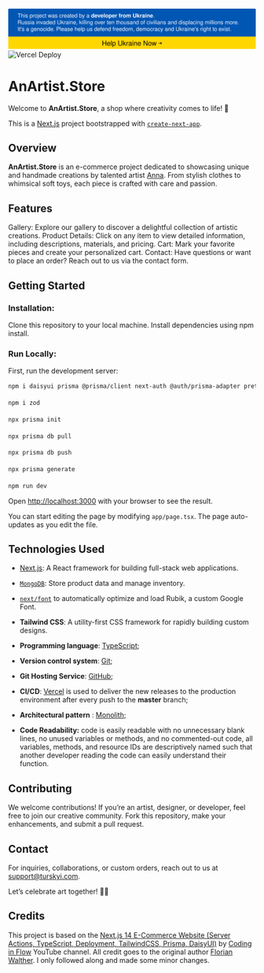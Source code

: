 [![Stand With Ukraine](https://raw.githubusercontent.com/vshymanskyy/StandWithUkraine/main/banner-direct-single.svg)](https://stand-with-ukraine.pp.ua)
![Vercel Deploy](https://therealsujitk-vercel-badge.vercel.app/?app=an-artist-art&style=plastic)

# AnArtist.Store

Welcome to **AnArtist.Store**, a shop where creativity comes to life! 🎨

This is a [Next.js](https://nextjs.org/) project bootstrapped
with [`create-next-app`](https://github.com/vercel/next.js/tree/canary/packages/create-next-app).

## Overview

**AnArtist.Store** is an e-commerce project dedicated to showcasing unique and
handmade creations by talented
artist [Anna](https://www.instagram.com/anartistart).
From stylish clothes to
whimsical soft toys, each piece is crafted with care and passion.

## Features

Gallery: Explore our gallery to discover a delightful collection of artistic
creations.
Product Details: Click on any item to view detailed information, including
descriptions, materials, and pricing.
Cart: Mark your favorite pieces and create your personalized cart.
Contact: Have questions or want to place an order?
Reach out to us via the contact form.

## Getting Started

### Installation:

Clone this repository to your local machine.
Install dependencies using npm install.

### Run Locally:

First, run the development server:

```bash
npm i daisyui prisma @prisma/client next-auth @auth/prisma-adapter prettier eslint-config-prettier prettier-plugin-tailwindcss

npm i zod

npx prisma init

npx prisma db pull

npx prisma db push

npx prisma generate

npm run dev

```

Open [http://localhost:3000](http://localhost:3000) with your browser to see the
result.

You can start editing the page by modifying `app/page.tsx`.
The page auto-updates as you edit the file.

## Technologies Used

- [Next.js](https://nextjs.org/): A React framework for building full-stack web
  applications.

- [`MongoDB`](https://www.mongodb.com/): Store product data and manage
  inventory.

- [`next/font`](https://nextjs.org/docs/basic-features/font-optimization) to
  automatically optimize and load Rubik, a custom Google Font.

- **Tailwind CSS**: A utility-first CSS framework for rapidly building custom
  designs.

- **Programming language**: [TypeScript](https://www.typescriptlang.org);

- **Version control system**: [Git](https://git-scm.com);

- **Git Hosting Service**: [GitHub](https://github.com);

- **CI/CD**: [Vercel](https://vercel.com/features/previews) is used to
  deliver the new releases to the production environment after every push to the
  **master** branch;

- **Architectural pattern** :
  [Monolith](https://learn.microsoft.com/en-us/dotnet/architecture/modern-web-apps-azure/common-web-application-architectures#all-in-one-applications);

- **Code Readability:** code is easily readable with no unnecessary blank lines,
  no unused variables
  or methods, and no commented-out code, all variables, methods, and resource
  IDs are descriptively
  named such that another developer reading the code can easily understand their
  function.

## Contributing

We welcome contributions!
If you’re an artist, designer, or developer, feel free to join our creative
community.
Fork this repository, make your enhancements, and submit a pull request.

## Contact

For inquiries, collaborations, or custom orders, reach out to us at
support@turskyi.com.

Let’s celebrate art together! 🌟🎨

## Credits

This project is based on the
[Next.js 14 E-Commerce Website (Server Actions, TypeScript, Deployment, TailwindCSS, Prisma, DaisyUI)](https://youtu.be/AaiijESQH5o?si=2Bxmsw5_tHhQ6gEN)
by [Coding in Flow](https://github.com/codinginflow) YouTube channel.
All credit goes to the original author
[Florian Walther](https://github.com/florianwalther-private).
I only followed along and made some minor changes.
